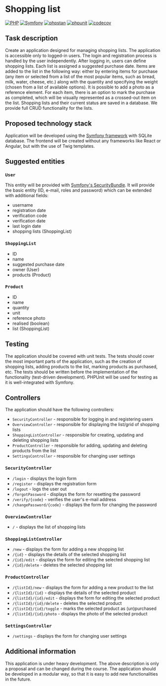 # Shopping list

[![PHP](https://img.shields.io/badge/PHP-8.2-777BB4?logo=PHP)](https://www.php.net/releases/8.2/en.php)
[![Symfony](https://img.shields.io/badge/Symfony-7.1-000000?logo=Symfony)](https://symfony.com/doc/7.1/index.html)
[![phpstan](https://github.com/sokoloowski/shopping-list/actions/workflows/phpstan.yml/badge.svg)](https://github.com/sokoloowski/shopping-list/actions/workflows/phpstan.yml)
[![phpunit](https://github.com/sokoloowski/shopping-list/actions/workflows/phpunit.yml/badge.svg)](https://github.com/sokoloowski/shopping-list/actions/workflows/phpunit.yml)
[![codecov](https://codecov.io/github/sokoloowski/shopping-list/graph/badge.svg?token=AZJ05APH80)](https://codecov.io/github/sokoloowski/shopping-list)

## Task description

Create an application designed for managing shopping lists. The application is accessible only to logged-in users. The
login and registration process is handled by the user independently. After logging in, users can define shopping lists.
Each list is assigned a suggested purchase date. Items are added to the list in the following way: either by entering
items for purchase (any item or selected from a list of the most popular items, such as bread, milk, water, cheese,
etc.) along with the quantity and specifying the weight (chosen from a list of available options). It is possible to add
a photo as a reference element. For each item, there is an option to mark the purchase as completed, which will be
visually represented as a crossed-out item on the list. Shopping lists and their current status are saved in a database.
We provide full CRUD functionality for the lists.

## Proposed technology stack

Application will be developed using the [Symfony framework](https://symfony.com/doc/current/index.html) with SQLite database. The frontend will be created without any
frameworks like React or Angular, but with the use of Twig templates.

## Suggested entities

### `User`

This entity will be provided with [Symfony's SecurityBundle](https://symfony.com/doc/current/security.html). It will
provide the basic entity (ID, e-mail, roles and password) which can be extended with additional fields:

- username
- registration date
- verification code
- verification date
- last login date
- shopping lists (ShoppingList)

### `ShoppingList`

- ID
- name
- suggested purchase date
- owner (User)
- products (Product)

### `Product`

- ID
- name
- quantity
- unit
- reference photo
- realised (boolean)
- list (ShoppingList)

## Testing

The application should be covered with unit tests. The tests should cover the most important parts of the application,
such as the creation of shopping lists, adding products to the list, marking products as purchased, etc. The tests
should be written before the implementation of the functionality (test-driven development). PHPUnit will be used for
testing as it is well-integrated with Symfony.

## Controllers

The application should have the following controllers:

- `SecurityController` - responsible for logging in and registering users
- `OverviewController` - responsible for displaying the list/grid of shopping lists
- `ShoppingListController` - responsible for creating, updating and deleting shopping lists
- `ProductController` - responsible for adding, updating and deleting products from the list
- `SettingsController` - responsible for changing user settings

### `SecurityController`

- `/login` - displays the login form
- `/register` - displays the registration form
- `/logout` - logs the user out
- `/forgotPassword` - displays the form for resetting the password
- `/verify/{code}` - verifies the user's e-mail address
- `/changePassword/{code}` - displays the form for changing the password

### `OverviewController`

- `/` - displays the list of shopping lists

### `ShoppingListController`

- `/new` - displays the form for adding a new shopping list
- `/{id}` - displays the details of the selected shopping list
- `/{id}/edit` - displays the form for editing the selected shopping list
- `/{id}/delete` - deletes the selected shopping list

### `ProductController`

- `/{listId}/new` - displays the form for adding a new product to the list
- `/{listId}/{id}` - displays the details of the selected product
- `/{listId}/{id}/edit` - displays the form for editing the selected product
- `/{listId}/{id}/delete` - deletes the selected product
- `/{listId}/{id}/toggle` - marks the selected product as (un)purchased
- `/{listId}/{id}/photo` - displays the photo of the selected product

### `SettingsController`

- `/settings` - displays the form for changing user settings

## Additional information

This application is under heavy development. The above description is only a proposal and can be changed during the
course. The application should be developed in a modular way, so that it is easy to add new functionalities in the
future.

